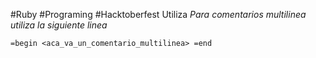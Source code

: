 #Ruby #Programing #Hacktoberfest
Utiliza 
_Para comentarios multilinea utiliza la siguiente linea_
```
=begin <aca_va_un_comentario_multilinea> =end
```
